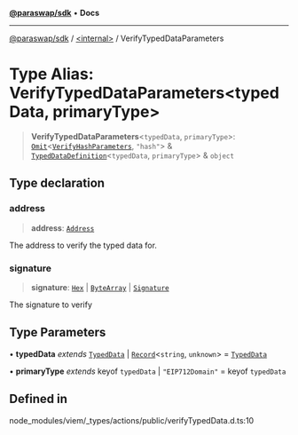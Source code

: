 [**@paraswap/sdk**](../../README.md) • **Docs**

***

[@paraswap/sdk](../../globals.md) / [\<internal\>](../README.md) / VerifyTypedDataParameters

# Type Alias: VerifyTypedDataParameters\<typedData, primaryType\>

> **VerifyTypedDataParameters**\<`typedData`, `primaryType`\>: [`Omit`](Omit.md)\<[`VerifyHashParameters`](VerifyHashParameters.md), `"hash"`\> & [`TypedDataDefinition`](TypedDataDefinition.md)\<`typedData`, `primaryType`\> & `object`

## Type declaration

### address

> **address**: [`Address`](Address.md)

The address to verify the typed data for.

### signature

> **signature**: [`Hex`](Hex.md) \| [`ByteArray`](ByteArray.md) \| [`Signature`](Signature.md)

The signature to verify

## Type Parameters

• **typedData** *extends* [`TypedData`](TypedData.md) \| [`Record`](Record.md)\<`string`, `unknown`\> = [`TypedData`](TypedData.md)

• **primaryType** *extends* keyof `typedData` \| `"EIP712Domain"` = keyof `typedData`

## Defined in

node\_modules/viem/\_types/actions/public/verifyTypedData.d.ts:10
